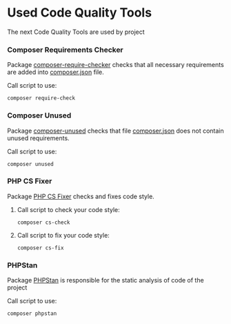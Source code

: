 Used Code Quality Tools
=======================

The next Code Quality Tools are used by project

### Composer Requirements Checker

Package [composer-require-checker](https://github.com/maglnet/ComposerRequireChecker) checks
that all necessary requirements are added into [composer.json](../composer.json) file.

Call script to use:
```shell
composer require-check
```

### Composer Unused

Package [composer-unused](https://github.com/composer-unused/composer-unused) checks
that file [composer.json](../composer.json) does not contain unused requirements.

Call script to use:
```shell
composer unused
```

### PHP CS Fixer

Package [PHP CS Fixer](https://github.com/PHP-CS-Fixer/PHP-CS-Fixer) checks and fixes code style.

1. Call script to check your code style:
   ```shell
   composer cs-check
   ```
2. Call script to fix your code style:
   ```shell
   composer cs-fix
   ```

### PHPStan

Package [PHPStan](https://phpstan.org/) is responsible for the static analysis of code of the project

Call script to use:
```shell
composer phpstan
```
